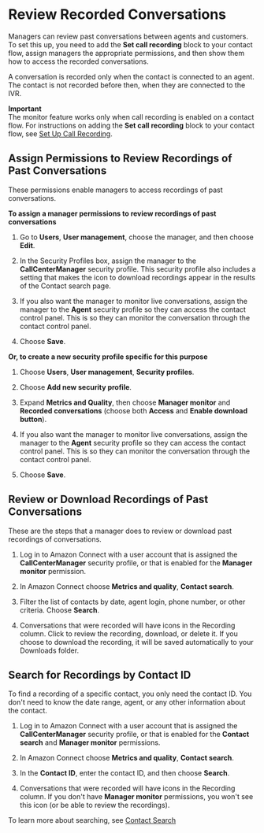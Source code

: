 # Review Recorded Conversations<a name="recordings"></a>

Managers can review past conversations between agents and customers\. To set this up, you need to add the **Set call recording** block to your contact flow, assign managers the appropriate permissions, and then show them how to access the recorded conversations\. 

A conversation is recorded only when the contact is connected to an agent\. The contact is not recorded before then, when they are connected to the IVR\. 

**Important**  
The monitor feature works only when call recording is enabled on a contact flow\. For instructions on adding the **Set call recording** block to your contact flow, see [Set Up Call Recording](set-up-recordings.md)\. 

## Assign Permissions to Review Recordings of Past Conversations<a name="manager-recording"></a>

These permissions enable managers to access recordings of past conversations\. 

**To assign a manager permissions to review recordings of past conversations**

1. Go to **Users**, **User management**, choose the manager, and then choose **Edit**\.

1. In the Security Profiles box, assign the manager to the **CallCenterManager** security profile\. This security profile also includes a setting that makes the icon to download recordings appear in the results of the Contact search page\. 

1. If you also want the manager to monitor live conversations, assign the manager to the **Agent** security profile so they can access the contact control panel\. This is so they can monitor the conversation through the contact control panel\.

1. Choose **Save**\. 

**Or, to create a new security profile specific for this purpose**

1. Choose **Users**, **User management**, **Security profiles**\. 

1. Choose **Add new security profile**\. 

1. Expand **Metrics and Quality**, then choose **Manager monitor** and **Recorded conversations** \(choose both **Access** and **Enable download button**\)\. 

1. If you also want the manager to monitor live conversations, assign the manager to the **Agent** security profile so they can access the contact control panel\. This is so they can monitor the conversation through the contact control panel\.

1. Choose **Save**\. 

## Review or Download Recordings of Past Conversations<a name="w11aac32c11c11"></a>

These are the steps that a manager does to review or download past recordings of conversations\.

1. Log in to Amazon Connect with a user account that is assigned the **CallCenterManager** security profile, or that is enabled for the **Manager monitor** permission\.

1. In Amazon Connect choose **Metrics and quality**, **Contact search**\. 

1. Filter the list of contacts by date, agent login, phone number, or other criteria\. Choose **Search**\.

1. Conversations that were recorded will have icons in the Recording column\. Click to review the recording, download, or delete it\. If you choose to download the recording, it will be saved automatically to your Downloads folder\. 

## Search for Recordings by Contact ID<a name="w11aac32c11c13"></a>

To find a recording of a specific contact, you only need the contact ID\. You don't need to know the date range, agent, or any other information about the contact\. 

1. Log in to Amazon Connect with a user account that is assigned the **CallCenterManager** security profile, or that is enabled for the **Contact search** and **Manager monitor** permissions\.

1. In Amazon Connect choose **Metrics and quality**, **Contact search**\. 

1. In the **Contact ID**, enter the contact ID, and then choose **Search**\.

1. Conversations that were recorded will have icons in the Recording column\. If you don't have **Manager monitor** permissions, you won't see this icon \(or be able to review the recordings\)\. 

To learn more about searching, see [Contact Search](contact-search.md) 